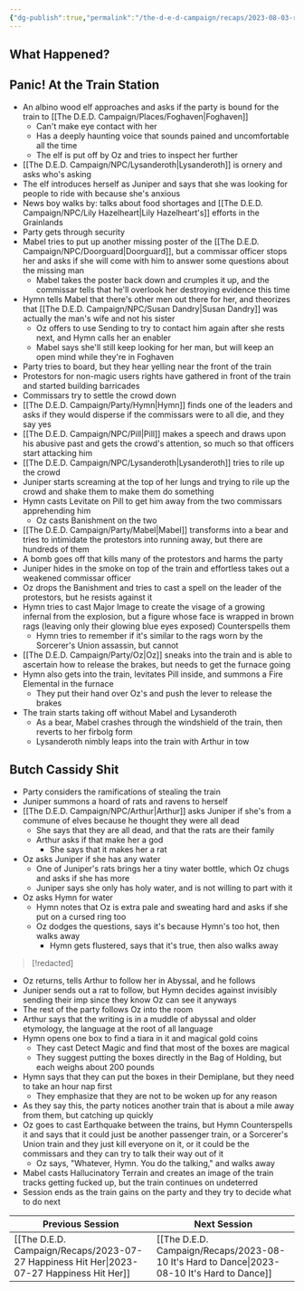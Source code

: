 ```yaml
---
{"dg-publish":true,"permalink":"/the-d-e-d-campaign/recaps/2023-08-03-rag-doll-rat-of-a-child/","created":"","updated":""}
---
```




## What Happened? 
## Panic! At the Train Station

- An albino wood elf approaches and asks if the party is bound for the train to [[The D.E.D. Campaign/Places/Foghaven\|Foghaven]] 
	- Can't make eye contact with her
	- Has a deeply haunting voice that sounds pained and uncomfortable all the time
	- The elf is put off by Oz and tries to inspect her further
- [[The D.E.D. Campaign/NPC/Lysanderoth\|Lysanderoth]] is ornery and asks who's asking
-  The elf introduces herself as Juniper and says that she was looking for people to ride with because she's anxious
- News boy walks by: talks about food shortages and [[The D.E.D. Campaign/NPC/Lily Hazelheart\|Lily Hazelheart's]] efforts in the Grainlands 
- Party gets through security 
- Mabel tries to put up another missing poster of the [[The D.E.D. Campaign/NPC/Doorguard\|Doorguard]], but a commissar officer stops her and asks if she will come with him to answer some questions about the missing man 
	- Mabel takes the poster back down and crumples it up, and the commissar tells that he'll overlook her destroying evidence this time
- Hymn tells Mabel that there's other men out there for her, and theorizes that [[The D.E.D. Campaign/NPC/Susan Dandry\|Susan Dandry]] was actually the man's wife and not his sister 
	- Oz offers to use Sending to try to contact him again after she rests next, and Hymn calls her an enabler
	- Mabel says she'll still keep looking for her man, but will keep an open mind while they're in Foghaven 
- Party tries to board, but they hear yelling near the front of the train 
- Protestors for non-magic users rights have gathered in front of the train and started building barricades 
- Commissars try to settle the crowd down
- [[The D.E.D. Campaign/Party/Hymn\|Hymn]] finds one of the leaders and asks if they would disperse if the commissars were to all die, and they say yes 
- [[The D.E.D. Campaign/NPC/Pill\|Pill]]  makes a speech and draws upon his abusive past and gets the crowd's attention,  so much so that officers start attacking him
- [[The D.E.D. Campaign/NPC/Lysanderoth\|Lysanderoth]] tries to rile up the crowd
- Juniper starts screaming at the top of her lungs and trying to rile up the crowd and shake them to make them do something
- Hymn casts Levitate on Pill to get him away from the two commissars apprehending him
	- Oz casts Banishment on the two
- [[The D.E.D. Campaign/Party/Mabel\|Mabel]] transforms into a bear and tries to intimidate the protestors into running away, but there are hundreds of them 
- A bomb goes off that kills many of the protestors and harms the party 
- Juniper hides in the smoke on top of the train and effortless takes out a weakened commissar officer
- Oz drops the Banishment and tries to cast a spell on the leader of the protestors, but he resists against it 
- Hymn tries to cast Major Image to create the visage of a growing infernal from the explosion, but a figure whose face is wrapped in brown rags (leaving only their glowing blue eyes exposed) Counterspells them
	- Hymn tries to remember if it's similar to the rags worn by the Sorcerer's Union assassin, but cannot
- [[The D.E.D. Campaign/Party/Oz\|Oz]] sneaks into the train and is able to ascertain how to release the brakes, but needs to get the furnace going 
- Hymn also gets into the train, levitates Pill inside, and summons a Fire Elemental in the furnace 
	- They put their hand over Oz's and push the lever to release the brakes
- The train starts taking off without Mabel and Lysanderoth 
	- As a bear, Mabel crashes through the windshield of the train, then reverts to her firbolg form 
	- Lysanderoth nimbly leaps into the train with Arthur in tow

## Butch Cassidy Shit
- Party considers the ramifications of stealing the train 
- Juniper summons a hoard of rats and ravens to herself
- [[The D.E.D. Campaign/NPC/Arthur\|Arthur]] asks Juniper if she's from a commune of elves because he thought they were all dead 
	- She says that they are all dead, and that the rats are their family 
	- Arthur asks if that make her a god 
		- She says that it makes her a rat
- Oz asks Juniper if she has any water 
	- One of Juniper's rats brings her a tiny water bottle, which Oz chugs and asks if she has more 
	- Juniper says she only has holy water, and is not willing to part with it
- Oz asks Hymn for water 
	- Hymn notes that Oz is extra pale and sweating hard and asks if she put on a cursed ring too 
	- Oz dodges the questions, says it's because Hymn's too hot, then walks away
		- Hymn gets flustered, says that it's true, then also walks away

>[!redacted]


- Oz returns, tells Arthur to follow her in Abyssal,  and he follows 
- Juniper sends out a rat to follow, but Hymn decides against invisibly sending their imp since they know Oz can see it anyways 
- The rest of the party follows Oz into the room 
- Arthur says that the writing is in a muddle of abyssal and older etymology, the language at the root of all language
- Hymn opens one box to find a tiara in it and magical gold coins 
	- They cast Detect Magic and find that most of the boxes are magical 
	- They suggest putting the boxes directly in the Bag of Holding, but each weighs about 200 pounds 
- Hymn says that they can put the boxes in their Demiplane, but they need to take an hour nap first 
	- They emphasize that they are not to be woken up for any reason 
- As they say this, the party notices another train that is about a mile away from them, but catching up quickly 
- Oz goes to cast Earthquake between the trains, but Hymn Counterspells it and says that it could just be another passenger train, or a Sorcerer's Union train and they just kill everyone on it, or it could be the commissars and they can try to talk their way out of it 
	- Oz says, "Whatever, Hymn. You do the talking," and walks away
- Mabel casts Hallucinatory Terrain and creates an image of the train tracks getting fucked up, but the train continues on undeterred  
- Session ends as the train gains on the party and they try to decide what to do next


|  **Previous Session**   |   **Next Session**   |
| --- | --- |
| [[The D.E.D. Campaign/Recaps/2023-07-27 Happiness Hit Her\|2023-07-27 Happiness Hit Her]]  | [[The D.E.D. Campaign/Recaps/2023-08-10 It's Hard to Dance\|2023-08-10 It's Hard to Dance]] |